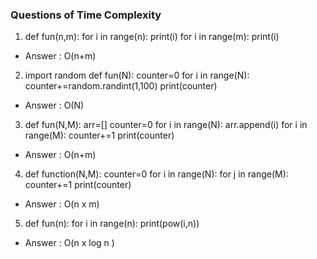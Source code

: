 ### Questions of Time Complexity

1. def fun(n,m):
    for i in range(n):
        print(i)
    for i in range(m):
        print(i)
- Answer : O(n+m)
2. import random
def fun(N):
    counter=0
    for i in range(N):
        counter+=random.randint(1,100)
    print(counter)
- Answer : O(N)
3. def fun(N,M):
    arr=[]
    counter=0
    for i in range(N):
        arr.append(i)
    for i in range(M):
        counter+=1
    print(counter)
- Answer : O(n+m)
4. def function(N,M):
    counter=0
    for i in range(N):
        for j in range(M):
            counter+=1
    print(counter)
- Answer : O(n x m)
5. def fun(n):
    for i in range(n):
        print(pow(i,n))
- Answer : O(n x log n )
  
